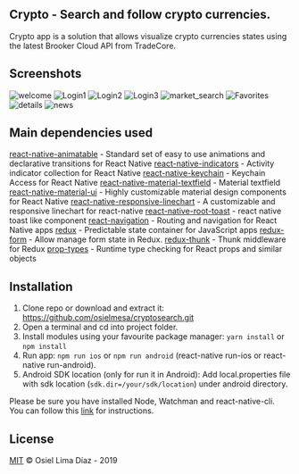 ## Crypto - Search and follow crypto currencies.

Crypto app is a solution that allows visualize crypto currencies states using the latest Brooker Cloud API from TradeCore. 

## Screenshots
![welcome](/screenshots/welcome.png?raw=true "welcome")	![Login1](/screenshots/login1.png?raw=true "Login1")
![Login2](/screenshots/login2.png?raw=true "Login2")	![Login3](/screenshots/login3.png?raw=true "Login3")
![market_search](/screenshots/market_search.png?raw=true "market_search")	![Favorites](/screenshots/favorites.png?raw=true "Favorites")
![details](/screenshots/details.png.png?raw=true "details")	![news](/screenshots/news.png?raw=true "news")

## Main dependencies used
[react-native-animatable](https://github.com/oblador/react-native-animatable "react-native-animatable") - Standard set of easy to use animations and declarative transitions for React Native
[react-native-indicators](https://github.com/n4kz/react-native-indicators "react-native-indicators") - Activity indicator collection for React Native
[react-native-keychain](https://github.com/oblador/react-native-keychain "react-native-keychain") - Keychain Access for React Native
[react-native-material-textfield](https://github.com/n4kz/react-native-material-textfield#readme "react-native-material-textfield") - Material textfield
[react-native-material-ui](https://github.com/xotahal/react-native-material-ui "react-native-material-ui") - Highly customizable material design components for React Native
[react-native-responsive-linechart](https://github.com/N1ghtly/react-native-responsive-linechart "react-native-responsive-linechart") - A customizable and responsive linechart for react-native
[react-native-root-toast](https://github.com/magicismight/react-native-root-toast "react-native-root-toast") - react native toast like component
[react-navigation](https://reactnavigation.org/ "react-navigation") - Routing and navigation for React Native apps
[redux](https://github.com/reduxjs/redux "redux") - Predictable state container for JavaScript apps
[redux-form](https://redux-form.com "redux-form") - Allow manage form state in Redux.
[redux-thunk](https://github.com/reduxjs/redux-thunk "redux-thunk") - Thunk middleware for Redux
[prop-types](https://github.com/facebook/prop-types "prop-types") - Runtime type checking for React props and similar objects

## Installation
1. Clone repo or download and extract it: https://github.com/osielmesa/cryptosearch.git
2. Open a terminal and cd into project folder.
3. Install modules using your favourite package manager: `yarn install` or `npm install`
4. Run app: `npm run ios` or `npm run android` (react-native run-ios or react-native run-android).
5. Android SDK location (only for run it in Android): Add local.properties file with sdk location (`sdk.dir=/your/sdk/location`) under android directory.

Please be sure you have installed Node, Watchman and react-native-cli. You can follow  this [link](https://facebook.github.io/react-native/docs/getting-started.html "link") for instructions.

## License
[MIT](http://opensource.org/licenses/mit-license.html) © Osiel Lima Díaz - 2019
